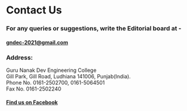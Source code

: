# Contact Us  

### For any queries or suggestions, write the Editorial board at -

#### gndec-2021@gmail.com

### Address:   
Guru Nanak Dev Engineering College   
Gill Park, Gill Road, Ludhiana 141006, Punjab(India).  
Phone No. 0161-2502700, 0161-5064501    
Fax No. 0161-2502240  

#### [Find us on Facebook](https://www.facebook.com/official.gndec)
